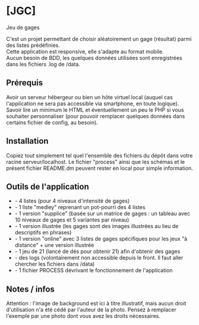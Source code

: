 # [JGC]
Jeu de gages

C'est un projet permettant de choisir aléatoirement un gage (résultat) parmi des listes prédéfinies.<br>
Cette application est responsive, elle s'adapte au format mobile.<br>
Aucun besoin de BDD, les quelques données utilisées sont enregistrées dans les fichiers .log de /data.

<h2> Prérequis </h2>
Avoir un serveur hébergeur ou bien un hôte virtuel local (auquel cas l'application ne sera pas accessible via smartphone, en toute logique).<br>
Savoir lire un minimum le HTML et éventuellement un peu le PHP si vous souhaiter personnaliser (pour pouvoir remplacer quelques données dans certains fichier de config, au besoin).

<h2> Installation </h2>
Copiez tout simplement tel quel l'ensemble des fichiers du dépôt dans votre racine serveur/localhost.
Le fichier "process" ainsi que les schémas et le présent fichier README.dm peuvent rester en local pour simple information.

<h2>Outils de l'application </h2><ul>
<li>- 4 listes (pour 4 niveaux d'intensité de gages)</li>
<li>- 1 liste "medley" reprenant un pot-pourri des 4 listes</li>
<li>- 1 version "supplice" (basée sur un matrice de gages : un tableau avec 10 niveaux de gages et 5 variantes par niveau)</li>
<li>- 1 version illustrée (les gages sont des images illustrées au lieu de descriptifs en phrases)</li>
<li>- 1 version "online" avec 3 listes de gages spécifiques pour les jeux "à distance" + une version illustrée</li>
<li>- 1 jeu de 21 (lancé de dés pour obtenir 21) afin d'obtenir des gages</li>
<li>- des logs (volontairement non accessible depuis le front. Il faut aller chercher les fichiers dans /data)</li>
<li>- 1 fichier PROCESS dévrivant le fonctionnement de l'application</li>
</ul>

<h2>Notes / infos </h2>
Attention : l'image de background est ici à titre illustratif, mais aucun droit d'utilisation n'a été cédé par l'auteur de la photo. Pensez à remplacer l'exemple par une photo dont vous avez les droits nécessaires.